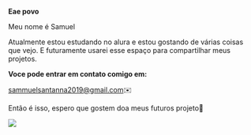 **Eae povo**

Meu nome é Samuel

Atualmente estou estudando no alura e
estou gostando de várias coisas que vejo. 
E futuramente usarei esse espaço para
compartilhar meus projetos. 

**Voce pode entrar em contato comigo em:**

sammuelsantanna2019@gmail.com✉️

Então é isso, espero que gostem doa meus futuros projeto🫡

![](https://github.com/SammX777/SammX777/assets/135627068/efc8fe1f-33a8-4cc3-8a63-6e4da4f0884b)
